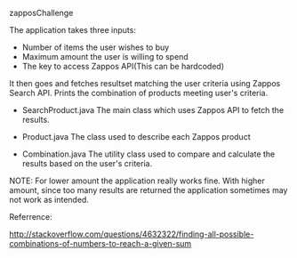 zapposChallenge

The application takes three inputs:
 - Number of items the user wishes to buy
 - Maximum amount the user is willing to spend
 - The key to access Zappos API(This can be hardcoded)

It then goes and fetches resultset matching the user criteria using Zappos Search API.
Prints the combination of products meeting user's criteria.

- SearchProduct.java
  The main class which uses Zappos API to fetch the results.

- Product.java
  The class used to describe each Zappos product

- Combination.java
  The utility class used to compare and calculate the results based on the user's criteria.

NOTE:
For lower amount the application really works fine. With higher amount, since too many results are returned the application sometimes may not work as intended.

Referrence:

http://stackoverflow.com/questions/4632322/finding-all-possible-combinations-of-numbers-to-reach-a-given-sum
